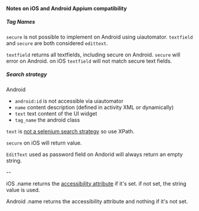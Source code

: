 #### Notes on iOS and Android Appium compatibility

##### Tag Names

`secure` is not possible to implement on Android using uiautomator. `textfield` and `secure` are both considered `edittext`.

`textfield` returns all textfields, including secure on Android. `secure` will error on Android.
on iOS `textfield` will not match secure text fields.

##### Search strategy

Android

- `android:id` is not accessible via uiautomator
- `name` content description (defined in activity XML or dynamically)
- `text` text content of the UI widget
- `tag_name` the android class

`text` is [not a selenium search strategy](https://github.com/appium/appium/issues/241#issuecomment-14582659) so use XPath.

`secure` on iOS will return value.

`EditText` used as password field on Andorid will always return an empty string.

--

iOS .name returns the [accessibility attribute](http://developer.apple.com/library/ios/#documentation/ToolsLanguages/Reference/UIAElementClassReference/UIAElement/UIAElement.html#//apple_ref/javascript/instm/UIAElement/name) if it's set. if not set, the string value is used.

Android .name returns the accessibility attribute and nothing if it's not set.
